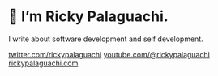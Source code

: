 # 👋 I’m Ricky Palaguachi.
I write about software development and self development.

[twitter.com/rickypalaguachi](https://www.twitter.com/rickypalaguachi)
[youtube.com/@rickypalaguachi](https://www.youtube.com/@rickypalaguachi)
[rickypalaguachi.com](https://www.rickypalaguachi.com)


<!---
rpalaguachi/rpalaguachi is a ✨ special ✨ repository because its `README.md` (this file) appears on your GitHub profile.
You can click the Preview link to take a look at your changes.
--->
